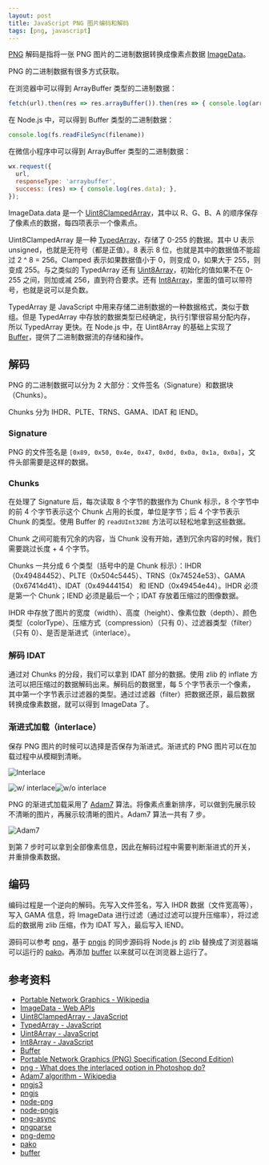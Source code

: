 ```yaml
---
layout: post
title: JavaScript PNG 图片编码和解码
tags: [png, javascript]
---
```


[PNG](https://en.wikipedia.org/wiki/Portable_Network_Graphics) 解码是指将一张 PNG 图片的二进制数据转换成像素点数据 [ImageData](https://developer.mozilla.org/en-US/docs/Web/API/ImageData)。

PNG 的二进制数据有很多方式获取。

在浏览器中可以得到 ArrayBuffer 类型的二进制数据：

```js
fetch(url).then(res => res.arrayBuffer()).then(res => { console.log(arrayBuffer) });
```

在 Node.js 中，可以得到 Buffer 类型的二进制数据：

```js
console.log(fs.readFileSync(filename))
```

在微信小程序中可以得到 ArrayBuffer 类型的二进制数据：

```js
wx.request({
  url,
  responseType: 'arraybuffer',
  success: (res) => { console.log(res.data); },
});
```

ImageData.data 是一个 [Uint8ClampedArray](https://developer.mozilla.org/en-US/docs/Web/JavaScript/Reference/Global_Objects/Uint8ClampedArray)，其中以 R、G、B、A 的顺序保存了像素点的数据，每四项表示一个像素点。

Uint8ClampedArray 是一种 [TypedArray](https://developer.mozilla.org/en-US/docs/Web/JavaScript/Reference/Global_Objects/TypedArray)，存储了 0-255 的数据。其中 U 表示 unsigned，也就是无符号（都是正值）。8 表示 8 位，也就是其中的数据值不能超过 2 ^ 8 = 256。Clamped 表示如果数据值小于 0，则变成 0，如果大于 255，则变成 255。与之类似的 TypedArray 还有 [Uint8Array](https://developer.mozilla.org/en-US/docs/Web/JavaScript/Reference/Global_Objects/Uint8Array)，初始化的值如果不在 0-255 之间，则加或减 256，直到符合要求。还有 [Int8Array](https://developer.mozilla.org/en-US/docs/Web/JavaScript/Reference/Global_Objects/Int8Array)，里面的值可以带符号，也就是说可以是负数。

TypedArray 是 JavaScript 中用来存储二进制数据的一种数据格式，类似于数组。但是 TypedArray 中存放的数据类型已经确定，执行引擎很容易分配内存，所以 TypedArray 更快。在 Node.js 中，在 Uint8Array 的基础上实现了 [Buffer](https://nodejs.org/api/buffer.html)，提供了二进制数据流的存储和操作。

## 解码

PNG 的二进制数据可以分为 2 大部分：文件签名（Signature）和数据块（Chunks）。

Chunks 分为 IHDR、PLTE、TRNS、GAMA、IDAT 和 IEND。

### Signature

PNG 的文件签名是 `[0x89, 0x50, 0x4e, 0x47, 0x0d, 0x0a, 0x1a, 0x0a]`，文件头部需要是这样的数据。

### Chunks

在处理了 Signature 后，每次读取 8 个字节的数据作为 Chunk 标示，8 个字节中的前 4 个字节表示这个 Chunk 占用的长度，单位是字节；后 4 个字节表示 Chunk 的类型。使用 Buffer 的 `readUInt32BE` 方法可以轻松地拿到这些数据。

Chunk 之间可能有冗余的内容，当 Chunk 没有开始，遇到冗余内容的时候，我们需要跳过长度 + 4 个字节。

Chunks 一共分成 6 个类型（括号中的是 Chunk 标示）：IHDR（0x49484452）、PLTE（0x504c5445）、TRNS（0x74524e53）、GAMA（0x67414d41）、IDAT（0x49444154） 和 IEND（0x49454e44）。IHDR 必须是第一个 Chunk；IEND 必须是最后一个；IDAT 存放着压缩过的图像数据。

IHDR 中存放了图片的宽度（width）、高度（height）、像素位数（depth）、颜色类型（colorType）、压缩方式（compression）（只有 0）、过滤器类型（filter）（只有 0）、是否是渐进式（interlace）。

### 解码 IDAT

通过对 Chunks 的分段，我们可以拿到 IDAT 部分的数据。使用 zlib 的 inflate 方法可以把压缩过的数据解码出来。解码后的数据里，每 5 个字节表示一个像素，其中第一个字节表示过滤器的类型。通过过滤器（filter）把数据还原，最后数据转换成像素数据，就可以得到 ImageData 了。

### 渐进式加载（interlace）

保存 PNG 图片的时候可以选择是否保存为渐进式。渐进式的 PNG 图片可以在加载过程中从模糊到清晰。

![Interlace](https://i.stack.imgur.com/97gN6.png)

![w/ interlace](https://i.stack.imgur.com/vqvqf.gif)![w/o interlace](https://i.stack.imgur.com/JTSz2.gif)

PNG 的渐进式加载采用了 [Adam7](https://en.wikipedia.org/wiki/Adam7_algorithm) 算法。将像素点重新排序，可以做到先展示较不清晰的图片，再展示较清晰的图片。Adam7 算法一共有 7 步。

![Adam7](https://upload.wikimedia.org/wikipedia/commons/2/27/Adam7_passes.gif)

到第 7 步时可以拿到全部像素信息，因此在解码过程中需要判断渐进式的开关，并重排像素数据。

## 编码

编码过程是一个逆向的解码。先写入文件签名，写入 IHDR 数据（文件宽高等），写入 GAMA 信息，将 ImageData 进行过滤（通过过滤可以提升压缩率），将过滤后的数据用 zlib 压缩，作为 IDAT 写入，最后写入 IEND。

源码可以参考 [png](https://github.com/vivaxy/samples/tree/master/png)，基于 [pngjs](https://github.com/lukeapage/pngjs) 的同步源码将 Node.js 的 zlib 替换成了浏览器端可以运行的 [pako](https://github.com/nodeca/pako)。再添加 [buffer](https://github.com/feross/buffer) 以来就可以在浏览器上运行了。

## 参考资料

- [Portable Network Graphics - Wikipedia](https://en.wikipedia.org/wiki/Portable_Network_Graphics)
- [ImageData - Web APIs](https://developer.mozilla.org/en-US/docs/Web/API/ImageData)
- [Uint8ClampedArray - JavaScript](https://developer.mozilla.org/en-US/docs/Web/JavaScript/Reference/Global_Objects/Uint8ClampedArray)
- [TypedArray - JavaScript](https://developer.mozilla.org/en-US/docs/Web/JavaScript/Reference/Global_Objects/TypedArray)
- [Uint8Array - JavaScript](https://developer.mozilla.org/en-US/docs/Web/JavaScript/Reference/Global_Objects/Uint8Array)
- [Int8Array - JavaScript](https://developer.mozilla.org/en-US/docs/Web/JavaScript/Reference/Global_Objects/Int8Array)
- [Buffer](https://nodejs.org/api/buffer.html)
- [Portable Network Graphics (PNG) Specification (Second Edition)](https://www.w3.org/TR/PNG/)
- [png - What does the interlaced option in Photoshop do?](https://graphicdesign.stackexchange.com/questions/6677/what-does-the-interlaced-option-in-photoshop-do)
- [Adam7 algorithm - Wikipedia](https://en.wikipedia.org/wiki/Adam7_algorithm)
- [pngjs3](https://github.com/gforge/pngjs3)
- [pngjs](https://github.com/lukeapage/pngjs)
- [node-png](https://github.com/liangzeng/node-png)
- [node-pngjs](https://github.com/jin-sandbox/node-pngjs)
- [png-async](https://github.com/kanreisa/node-png-async)
- [pngparse](https://github.com/darkskyapp/pngparse)
- [png-demo](https://github.com/vivaxy/samples/tree/master/png)
- [pako](https://github.com/nodeca/pako)
- [buffer](https://github.com/feross/buffer)
